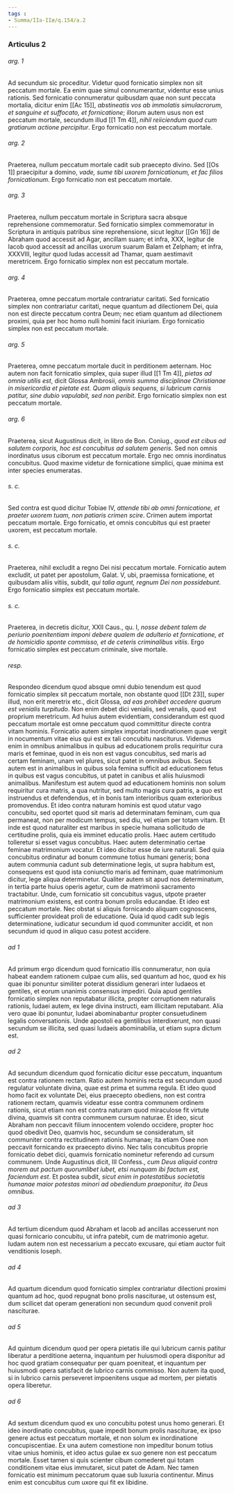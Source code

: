 ```yaml
---
tags : 
- Summa/IIa-IIæ/q.154/a.2
---
```


### Articulus 2

###### arg. 1
Ad secundum sic proceditur. Videtur quod fornicatio simplex non sit peccatum mortale. Ea enim quae simul connumerantur, videntur esse unius rationis. Sed fornicatio connumeratur quibusdam quae non sunt peccata mortalia, dicitur enim [[Ac 15]], *abstineatis vos ab immolatis simulacrorum, et sanguine et suffocato, et fornicatione*; illorum autem usus non est peccatum mortale, secundum illud [[1 Tm 4]], *nihil reiiciendum quod cum gratiarum actione percipitur*. Ergo fornicatio non est peccatum mortale.

###### arg. 2
Praeterea, nullum peccatum mortale cadit sub praecepto divino. Sed [[Os 1]] praecipitur a domino, *vade, sume tibi uxorem fornicationum, et fac filios fornicationum*. Ergo fornicatio non est peccatum mortale.

###### arg. 3
Praeterea, nullum peccatum mortale in Scriptura sacra absque reprehensione commemoratur. Sed fornicatio simplex commemoratur in Scriptura in antiquis patribus sine reprehensione, sicut legitur [[Gn 16]] de Abraham quod accessit ad Agar, ancillam suam; et infra, XXX, legitur de Iacob quod accessit ad ancillas uxorum suarum Balam et Zelpham; et infra, XXXVIII, legitur quod Iudas accessit ad Thamar, quam aestimavit meretricem. Ergo fornicatio simplex non est peccatum mortale.

###### arg. 4
Praeterea, omne peccatum mortale contrariatur caritati. Sed fornicatio simplex non contrariatur caritati, neque quantum ad dilectionem Dei, quia non est directe peccatum contra Deum; nec etiam quantum ad dilectionem proximi, quia per hoc homo nulli homini facit iniuriam. Ergo fornicatio simplex non est peccatum mortale.

###### arg. 5
Praeterea, omne peccatum mortale ducit in perditionem aeternam. Hoc autem non facit fornicatio simplex, quia super illud [[1 Tm 4]], *pietas ad omnia utilis est*, dicit Glossa Ambrosii, *omnis summa disciplinae Christianae in misericordia et pietate est. Quam aliquis sequens, si lubricum carnis patitur, sine dubio vapulabit, sed non peribit*. Ergo fornicatio simplex non est peccatum mortale.

###### arg. 6
Praeterea, sicut Augustinus dicit, in libro de Bon. Coniug., *quod est cibus ad salutem corporis, hoc est concubitus ad salutem generis*. Sed non omnis inordinatus usus ciborum est peccatum mortale. Ergo nec omnis inordinatus concubitus. Quod maxime videtur de fornicatione simplici, quae minima est inter species enumeratas.

###### s. c.
Sed contra est quod dicitur Tobiae IV, *attende tibi ab omni fornicatione, et praeter uxorem tuam, non patiaris crimen scire*. Crimen autem importat peccatum mortale. Ergo fornicatio, et omnis concubitus qui est praeter uxorem, est peccatum mortale.

###### s. c.
Praeterea, nihil excludit a regno Dei nisi peccatum mortale. Fornicatio autem excludit, ut patet per apostolum, Galat. V, ubi, praemissa fornicatione, et quibusdam aliis vitiis, subdit, *qui talia agunt, regnum Dei non possidebunt*. Ergo fornicatio simplex est peccatum mortale.

###### s. c.
Praeterea, in decretis dicitur, XXII Caus., qu. I, *nosse debent talem de periurio poenitentiam imponi debere qualem de adulterio et fornicatione, et de homicidio sponte commisso, et de ceteris criminalibus vitiis*. Ergo fornicatio simplex est peccatum criminale, sive mortale.

###### resp.
Respondeo dicendum quod absque omni dubio tenendum est quod fornicatio simplex sit peccatum mortale, non obstante quod [[Dt 23]], super illud, non erit meretrix etc., dicit Glossa, *ad eas prohibet accedere quarum est venialis turpitudo*. Non enim debet dici venialis, sed venalis, quod est proprium meretricum. Ad huius autem evidentiam, considerandum est quod peccatum mortale est omne peccatum quod committitur directe contra vitam hominis. Fornicatio autem simplex importat inordinationem quae vergit in nocumentum vitae eius qui est ex tali concubitu nasciturus. Videmus enim in omnibus animalibus in quibus ad educationem prolis requiritur cura maris et feminae, quod in eis non est vagus concubitus, sed maris ad certam feminam, unam vel plures, sicut patet in omnibus avibus. Secus autem est in animalibus in quibus sola femina sufficit ad educationem fetus in quibus est vagus concubitus, ut patet in canibus et aliis huiusmodi animalibus. Manifestum est autem quod ad educationem hominis non solum requiritur cura matris, a qua nutritur, sed multo magis cura patris, a quo est instruendus et defendendus, et in bonis tam interioribus quam exterioribus promovendus. Et ideo contra naturam hominis est quod utatur vago concubitu, sed oportet quod sit maris ad determinatam feminam, cum qua permaneat, non per modicum tempus, sed diu, vel etiam per totam vitam. Et inde est quod naturaliter est maribus in specie humana sollicitudo de certitudine prolis, quia eis imminet educatio prolis. Haec autem certitudo tolleretur si esset vagus concubitus. Haec autem determinatio certae feminae matrimonium vocatur. Et ideo dicitur esse de iure naturali. Sed quia concubitus ordinatur ad bonum commune totius humani generis; bona autem communia cadunt sub determinatione legis, ut supra habitum est, consequens est quod ista coniunctio maris ad feminam, quae matrimonium dicitur, lege aliqua determinetur. Qualiter autem sit apud nos determinatum, in tertia parte huius operis agetur, cum de matrimonii sacramento tractabitur. Unde, cum fornicatio sit concubitus vagus, utpote praeter matrimonium existens, est contra bonum prolis educandae. Et ideo est peccatum mortale. Nec obstat si aliquis fornicando aliquam cognoscens, sufficienter provideat proli de educatione. Quia id quod cadit sub legis determinatione, iudicatur secundum id quod communiter accidit, et non secundum id quod in aliquo casu potest accidere.

###### ad 1
Ad primum ergo dicendum quod fornicatio illis connumeratur, non quia habeat eandem rationem culpae cum aliis, sed quantum ad hoc, quod ex his quae ibi ponuntur similiter poterat dissidium generari inter Iudaeos et gentiles, et eorum unanimis consensus impediri. Quia apud gentiles fornicatio simplex non reputabatur illicita, propter corruptionem naturalis rationis, Iudaei autem, ex lege divina instructi, eam illicitam reputabant. Alia vero quae ibi ponuntur, Iudaei abominabantur propter consuetudinem legalis conversationis. Unde apostoli ea gentilibus interdixerunt, non quasi secundum se illicita, sed quasi Iudaeis abominabilia, ut etiam supra dictum est.

###### ad 2
Ad secundum dicendum quod fornicatio dicitur esse peccatum, inquantum est contra rationem rectam. Ratio autem hominis recta est secundum quod regulatur voluntate divina, quae est prima et summa regula. Et ideo quod homo facit ex voluntate Dei, eius praecepto obediens, non est contra rationem rectam, quamvis videatur esse contra communem ordinem rationis, sicut etiam non est contra naturam quod miraculose fit virtute divina, quamvis sit contra communem cursum naturae. Et ideo, sicut Abraham non peccavit filium innocentem volendo occidere, propter hoc quod obedivit Deo, quamvis hoc, secundum se consideratum, sit communiter contra rectitudinem rationis humanae; ita etiam Osee non peccavit fornicando ex praecepto divino. Nec talis concubitus proprie fornicatio debet dici, quamvis fornicatio nominetur referendo ad cursum communem. Unde Augustinus dicit, III Confess., *cum Deus aliquid contra morem aut pactum quorumlibet iubet, etsi nunquam ibi factum est, faciendum est*. Et postea subdit, *sicut enim in potestatibus societatis humanae maior potestas minori ad obediendum praeponitur, ita Deus omnibus*.

###### ad 3
Ad tertium dicendum quod Abraham et Iacob ad ancillas accesserunt non quasi fornicario concubitu, ut infra patebit, cum de matrimonio agetur. Iudam autem non est necessarium a peccato excusare, qui etiam auctor fuit venditionis Ioseph.

###### ad 4
Ad quartum dicendum quod fornicatio simplex contrariatur dilectioni proximi quantum ad hoc, quod repugnat bono prolis nasciturae, ut ostensum est, dum scilicet dat operam generationi non secundum quod convenit proli nasciturae.

###### ad 5
Ad quintum dicendum quod per opera pietatis ille qui lubricum carnis patitur liberatur a perditione aeterna, inquantum per huiusmodi opera disponitur ad hoc quod gratiam consequatur per quam poeniteat, et inquantum per huiusmodi opera satisfacit de lubrico carnis commisso. Non autem ita quod, si in lubrico carnis perseveret impoenitens usque ad mortem, per pietatis opera liberetur.

###### ad 6
Ad sextum dicendum quod ex uno concubitu potest unus homo generari. Et ideo inordinatio concubitus, quae impedit bonum prolis nasciturae, ex ipso genere actus est peccatum mortale, et non solum ex inordinatione concupiscentiae. Ex una autem comestione non impeditur bonum totius vitae unius hominis, et ideo actus gulae ex suo genere non est peccatum mortale. Esset tamen si quis scienter cibum comederet qui totam conditionem vitae eius immutaret, sicut patet de Adam. Nec tamen fornicatio est minimum peccatorum quae sub luxuria continentur. Minus enim est concubitus cum uxore qui fit ex libidine.

